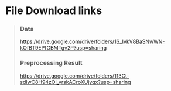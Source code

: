 # File Download links
> ### Data
> https://drive.google.com/drive/folders/1S_IvkV8BaSNwWN-kOfBT9EPfGBMTgv2P?usp=sharing
> 
> ### Preprocessing Result
> https://drive.google.com/drive/folders/113Ct-sdlwC8H94zOi_yrskACroXUjyqx?usp=sharing
>
>
>